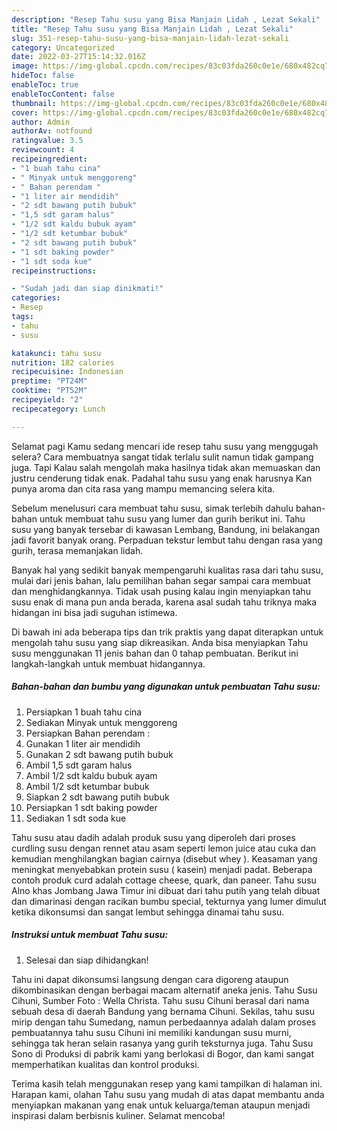 ```yaml
---
description: "Resep Tahu susu yang Bisa Manjain Lidah , Lezat Sekali"
title: "Resep Tahu susu yang Bisa Manjain Lidah , Lezat Sekali"
slug: 351-resep-tahu-susu-yang-bisa-manjain-lidah-lezat-sekali
category: Uncategorized
date: 2022-03-27T15:14:32.016Z
image: https://img-global.cpcdn.com/recipes/83c03fda260c0e1e/680x482cq70/tahu-susu-foto-resep-utama.jpg
hideToc: false
enableToc: true
enableTocContent: false
thumbnail: https://img-global.cpcdn.com/recipes/83c03fda260c0e1e/680x482cq70/tahu-susu-foto-resep-utama.jpg
cover: https://img-global.cpcdn.com/recipes/83c03fda260c0e1e/680x482cq70/tahu-susu-foto-resep-utama.jpg
author: Admin
authorAv: notfound
ratingvalue: 3.5
reviewcount: 4
recipeingredient:
- "1 buah tahu cina"
- " Minyak untuk menggoreng"
- " Bahan perendam "
- "1 liter air mendidih"
- "2 sdt bawang putih bubuk"
- "1,5 sdt garam halus"
- "1/2 sdt kaldu bubuk ayam"
- "1/2 sdt ketumbar bubuk"
- "2 sdt bawang putih bubuk"
- "1 sdt baking powder"
- "1 sdt soda kue"
recipeinstructions:

- "Sudah jadi dan siap dinikmati!"
categories:
- Resep
tags:
- tahu
- susu

katakunci: tahu susu 
nutrition: 182 calories
recipecuisine: Indonesian
preptime: "PT24M"
cooktime: "PT52M"
recipeyield: "2"
recipecategory: Lunch

---
```



Selamat pagi Kamu sedang mencari ide resep tahu susu yang menggugah selera? Cara membuatnya sangat tidak terlalu sulit namun tidak gampang juga. Tapi Kalau salah mengolah maka hasilnya tidak akan memuaskan dan justru cenderung tidak enak. Padahal tahu susu yang enak harusnya Kan punya aroma dan cita rasa yang mampu memancing selera kita.


Sebelum menelusuri cara membuat tahu susu, simak terlebih dahulu bahan-bahan untuk membuat tahu susu yang lumer dan gurih berikut ini. Tahu susu yang banyak tersebar di kawasan Lembang, Bandung, ini belakangan jadi favorit banyak orang. Perpaduan tekstur lembut tahu dengan rasa yang gurih, terasa memanjakan lidah.

Banyak hal yang sedikit banyak mempengaruhi kualitas rasa dari tahu susu, mulai dari jenis bahan, lalu pemilihan bahan segar sampai cara membuat dan menghidangkannya. Tidak usah pusing kalau ingin menyiapkan tahu susu enak di mana pun anda berada, karena asal sudah tahu triknya maka hidangan ini bisa jadi suguhan istimewa.


Di bawah ini ada beberapa tips dan trik praktis yang dapat diterapkan untuk mengolah tahu susu yang siap dikreasikan. Anda bisa menyiapkan Tahu susu menggunakan 11 jenis bahan dan 0 tahap pembuatan. Berikut ini langkah-langkah untuk membuat hidangannya.

<!--inarticleads1-->

##### Bahan-bahan dan bumbu yang digunakan untuk pembuatan Tahu susu:

1. Persiapkan 1 buah tahu cina
1. Sediakan  Minyak untuk menggoreng
1. Persiapkan  Bahan perendam :
1. Gunakan 1 liter air mendidih
1. Gunakan 2 sdt bawang putih bubuk
1. Ambil 1,5 sdt garam halus
1. Ambil 1/2 sdt kaldu bubuk ayam
1. Ambil 1/2 sdt ketumbar bubuk
1. Siapkan 2 sdt bawang putih bubuk
1. Persiapkan 1 sdt baking powder
1. Sediakan 1 sdt soda kue


Tahu susu atau dadih adalah produk susu yang diperoleh dari proses curdling susu dengan rennet atau asam seperti lemon juice atau cuka dan kemudian menghilangkan bagian cairnya (disebut whey ). Keasaman yang meningkat menyebabkan protein susu ( kasein) menjadi padat. Beberapa contoh produk curd adalah cottage cheese, quark, dan paneer. Tahu susu Alno khas Jombang Jawa Timur ini dibuat dari tahu putih yang telah dibuat dan dimarinasi dengan racikan bumbu special, tekturnya yang lumer dimulut ketika dikonsumsi dan sangat lembut sehingga dinamai tahu susu. 

<!--inarticleads2-->

##### Instruksi untuk membuat Tahu susu:


1. Selesai dan siap dihidangkan!

Tahu ini dapat dikonsumsi langsung dengan cara digoreng ataupun dikombinasikan dengan berbagai macam alternatif aneka jenis. Tahu Susu Cihuni, Sumber Foto : Wella Christa. Tahu susu Cihuni berasal dari nama sebuah desa di daerah Bandung yang bernama Cihuni. Sekilas, tahu susu mirip dengan tahu Sumedang, namun perbedaannya adalah dalam proses pembuatannya tahu susu Cihuni ini memiliki kandungan susu murni, sehingga tak heran selain rasanya yang gurih teksturnya juga. Tahu Susu Sono di Produksi di pabrik kami yang berlokasi di Bogor, dan kami sangat memperhatikan kualitas dan kontrol produksi. 

Terima kasih telah menggunakan resep yang kami tampilkan di halaman ini. Harapan kami, olahan Tahu susu yang mudah di atas dapat membantu anda menyiapkan makanan yang enak untuk keluarga/teman ataupun menjadi inspirasi dalam berbisnis kuliner. Selamat mencoba!
